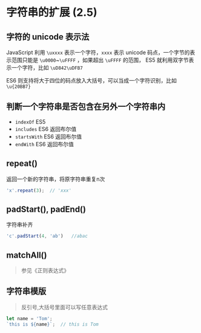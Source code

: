 # 字符串的扩展 (2.5)

## 字符的 unicode 表示法

JavaScript 利用 `\uxxxx` 表示一个字符，`xxxx` 表示 unicode 码点，一个字节的表示范围只能是 `\u0000`~`\uFFFF` ，如果超出 `\uFFFF` 的范围， ES5 就利用双字节表示一个字符，比如 `\uD842\uDFB7`

ES6 则支持将大于四位的码点放入大括号，可以当成一个字符识别，比如 `\u{20BB7}`

## 判断一个字符串是否包含在另外一个字符串内
* `indexOf` ES5
* `includes` ES6 返回布尔值
* `startsWith` ES6 返回布尔值
* `endWith` ES6 返回布尔值

## repeat()


返回一个新的字符串，将原字符串重复n次

```javascript
'x'.repeat(3);	// 'xxx'
```

## padStart(), padEnd()

字符串补齐

```javascript
'c'.padStart(4, 'ab')	//abac
```

## matchAll() 
> 参见《正则表达式》

## 字符串模版
> 反引号,大括号里面可以写任意表达式

```javascript
let name = 'Tom';
`this is ${name}`;	// this is Tom
```
	